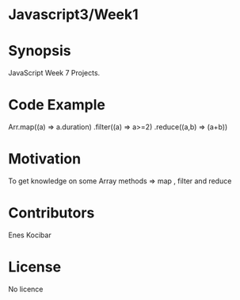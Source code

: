 # Javascript3/Week1

# Synopsis
JavaScript Week 7 Projects. 

# Code Example
Arr.map((a) => a.duration)
   .filter((a) => a>=2)
   .reduce((a,b) => (a+b))


# Motivation

To get  knowledge on some Array methods => map , filter and reduce 


# Contributors

Enes Kocibar

# License

No licence